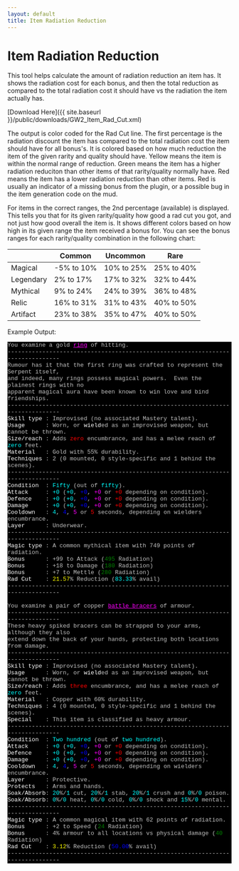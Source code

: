 ```yaml
---
layout: default
title: Item Radiation Reduction
---
```


# Item Radiation Reduction

This tool helps calculate the amount of radiation reduction an item has. It
shows the radiation cost for each bonus, and then the total reduction as
compared to the total radiation cost it should have vs the radiation the item
actually has.

[Download Here]({{ site.baseurl }}/public/downloads/GW2_Item_Rad_Cut.xml)

The output is color coded for the Rad Cut line. The first percentage is the
radiation discount the item has compared to the total radiation cost the item
should have for all bonus's. It is colored based on how much reduction the item
of the given rarity and quality should have. Yellow means the item is within
the normal range of reduction. Green means the item has a higher radiation
reduciton than other items of that rarity/quality normally have. Red means the
item has a lower radiation reduction than other items. Red is usually an
indicator of a missing bonus from the plugin, or a possible bug in the item
generation code on the mud.

For items in the correct ranges, the 2nd percentage (available) is displayed.
This tells you that for its given rarity/quality how good a rad cut you got, and
not just how good overall the item is. It shows different colors based on how
high in its given range the item received a bonus for. You can see the bonus
ranges for each rarity/quality combination in the following chart:

||Common|Uncommon|Rare|
|---|---|---|---|
Magical|-5% to 10%|10% to 25%|25% to 40%
Legendary|2% to 17%|17% to 32%|32% to 44%
Mythical|9% to 24%|24% to 39%|36% to 48%
Relic|16% to 31%|31% to 43%|40% to 50%
Artifact|23% to 38%|35% to 47%|40% to 50%

Example Output:

<!-- Produced by MUSHclient v 5.03 - www.mushclient.com -->
<pre style="background-color: black;"><code><font size="2" face="Courier New, FixedSys, Lucida Console, Courier New, Courier"><font color="#C0C0C0">You examine a gold </font><font color="#FF00FF"><u>ring</u></font><font color="#C0C0C0"> of hitting.
-------------------------------------------------------------------------------
Rumour has it that the first ring was crafted to represent the Serpent itself,
and indeed, many rings possess magical powers.  Even the plainest rings with no
apparent magical aura have been known to win love and bind friendships.
-------------------------------------------------------------------------------
</font><font color="#FFFFFF">Skill type</font><font color="#C0C0C0"> : Improvised (no associated Mastery talent).
</font><font color="#FFFFFF">Usage</font><font color="#C0C0C0">      : Worn, or </font><font color="#FFFFFF">wield</font><font color="#C0C0C0">ed as an improvised weapon, but cannot be thrown.
</font><font color="#FFFFFF">Size/reach</font><font color="#C0C0C0"> : Adds </font><font color="#FF0000">zero</font><font color="#C0C0C0"> encumbrance, and has a melee reach of </font><font color="#00FFFF">zero</font><font color="#C0C0C0"> feet.
</font><font color="#FFFFFF">Material</font><font color="#C0C0C0">   : Gold with 55% durability.
</font><font color="#FFFFFF">Techniques</font><font color="#C0C0C0"> : 2 (0 mounted, 0 style-specific and 1 behind the scenes).
-------------------------------------------------------------------------------
</font><font color="#FFFFFF">Condition</font><font color="#C0C0C0">  : </font><font color="#00FFFF">Fifty</font><font color="#C0C0C0"> (out of </font><font color="#00FFFF">fifty</font><font color="#C0C0C0">).
</font><font color="#FFFFFF">Attack</font><font color="#C0C0C0">     : </font><font color="#00FFFF">+0</font><font color="#C0C0C0"> (</font><font color="#00FFFF">+0</font><font color="#C0C0C0">, </font><font color="#0000FF">+0</font><font color="#C0C0C0">, </font><font color="#FF00FF">+0</font><font color="#C0C0C0"> or </font><font color="#FF0000">+0</font><font color="#C0C0C0"> depending on condition).
</font><font color="#FFFFFF">Defence</font><font color="#C0C0C0">    : </font><font color="#00FFFF">+0</font><font color="#C0C0C0"> (</font><font color="#00FFFF">+0</font><font color="#C0C0C0">, </font><font color="#0000FF">+0</font><font color="#C0C0C0">, </font><font color="#FF00FF">+0</font><font color="#C0C0C0"> or </font><font color="#FF0000">+0</font><font color="#C0C0C0"> depending on condition).
</font><font color="#FFFFFF">Damage</font><font color="#C0C0C0">     : </font><font color="#00FFFF">+0</font><font color="#C0C0C0"> (</font><font color="#00FFFF">+0</font><font color="#C0C0C0">, </font><font color="#0000FF">+0</font><font color="#C0C0C0">, </font><font color="#FF00FF">+0</font><font color="#C0C0C0"> or </font><font color="#FF0000">+0</font><font color="#C0C0C0"> depending on condition).
</font><font color="#FFFFFF">Cooldown</font><font color="#C0C0C0">   : </font><font color="#00FFFF">4</font><font color="#C0C0C0">, </font><font color="#0000FF">4</font><font color="#C0C0C0">, </font><font color="#FF00FF">5</font><font color="#C0C0C0"> or </font><font color="#FF0000">5</font><font color="#C0C0C0"> seconds, depending on wielders encumbrance.
</font><font color="#FFFFFF">Layer</font><font color="#C0C0C0">      : Underwear.
-------------------------------------------------------------------------------
</font><font color="#FFFFFF">Magic type</font><font color="#C0C0C0"> : A common mythical item with 749 points of radiation.
</font><font color="#FFFFFF">Bonus      </font><font color="#C0C0C0">: +99 to Attack</font><font color="#0080FF"> </font><font color="#C0C0C0">(</font><font color="#008000">495</font><font color="#C0C0C0"> Radiation)
</font><font color="#FFFFFF">Bonus      </font><font color="#C0C0C0">: +18 to Damage</font><font color="#0080FF"> </font><font color="#C0C0C0">(</font><font color="#008000">180</font><font color="#C0C0C0"> Radiation)
</font><font color="#FFFFFF">Bonus      </font><font color="#C0C0C0">: +7 to Mettle</font><font color="#0080FF"> </font><font color="#C0C0C0">(</font><font color="#008000">280</font><font color="#C0C0C0"> Radiation)
</font><font color="#FFFFFF">Rad Cut    </font><font color="#C0C0C0">: </font><font color="#FFFF00">21.57</font><font color="#C0C0C0">% Reduction (</font><font color="#00FFFF">83.33</font><font color="#C0C0C0">% avail)
-------------------------------------------------------------------------------

You examine a pair of copper </font><font color="#FF00FF"><u>battle bracers</u></font><font color="#C0C0C0"> of armour.
-------------------------------------------------------------------------------
These heavy spiked bracers can be strapped to your arms, although they also
extend down the back of your hands, protecting both locations from damage.
-------------------------------------------------------------------------------
</font><font color="#FFFFFF">Skill type</font><font color="#C0C0C0"> : Improvised (no associated Mastery talent).
</font><font color="#FFFFFF">Usage</font><font color="#C0C0C0">      : Worn, or </font><font color="#FFFFFF">wield</font><font color="#C0C0C0">ed as an improvised weapon, but cannot be thrown.
</font><font color="#FFFFFF">Size/reach</font><font color="#C0C0C0"> : Adds </font><font color="#FF0000">three</font><font color="#C0C0C0"> encumbrance, and has a melee reach of </font><font color="#00FFFF">zero</font><font color="#C0C0C0"> feet.
</font><font color="#FFFFFF">Material</font><font color="#C0C0C0">   : Copper with 60% durability.
</font><font color="#FFFFFF">Techniques</font><font color="#C0C0C0"> : 4 (0 mounted, 0 style-specific and 1 behind the scenes).
</font><font color="#FFFFFF">Special</font><font color="#C0C0C0">    : This item is classified as heavy armour.
-------------------------------------------------------------------------------
</font><font color="#FFFFFF">Condition</font><font color="#C0C0C0">  : </font><font color="#00FFFF">Two hundred</font><font color="#C0C0C0"> (out of </font><font color="#00FFFF">two hundred</font><font color="#C0C0C0">).
</font><font color="#FFFFFF">Attack</font><font color="#C0C0C0">     : </font><font color="#00FFFF">+0</font><font color="#C0C0C0"> (</font><font color="#00FFFF">+0</font><font color="#C0C0C0">, </font><font color="#0000FF">+0</font><font color="#C0C0C0">, </font><font color="#FF00FF">+0</font><font color="#C0C0C0"> or </font><font color="#FF0000">+0</font><font color="#C0C0C0"> depending on condition).
</font><font color="#FFFFFF">Defence</font><font color="#C0C0C0">    : </font><font color="#00FFFF">+0</font><font color="#C0C0C0"> (</font><font color="#00FFFF">+0</font><font color="#C0C0C0">, </font><font color="#0000FF">+0</font><font color="#C0C0C0">, </font><font color="#FF00FF">+0</font><font color="#C0C0C0"> or </font><font color="#FF0000">+0</font><font color="#C0C0C0"> depending on condition).
</font><font color="#FFFFFF">Damage</font><font color="#C0C0C0">     : </font><font color="#00FFFF">+0</font><font color="#C0C0C0"> (</font><font color="#00FFFF">+0</font><font color="#C0C0C0">, </font><font color="#0000FF">+0</font><font color="#C0C0C0">, </font><font color="#FF00FF">+0</font><font color="#C0C0C0"> or </font><font color="#FF0000">+0</font><font color="#C0C0C0"> depending on condition).
</font><font color="#FFFFFF">Cooldown</font><font color="#C0C0C0">   : </font><font color="#00FFFF">4</font><font color="#C0C0C0">, </font><font color="#0000FF">4</font><font color="#C0C0C0">, </font><font color="#FF00FF">5</font><font color="#C0C0C0"> or </font><font color="#FF0000">5</font><font color="#C0C0C0"> seconds, depending on wielders encumbrance.
</font><font color="#FFFFFF">Layer</font><font color="#C0C0C0">      : Protective.
</font><font color="#FFFFFF">Protects</font><font color="#C0C0C0">   : Arms and hands.
</font><font color="#FFFFFF">Soak/Absorb</font><font color="#C0C0C0">: </font><font color="#00FFFF">20</font><font color="#C0C0C0">%/</font><font color="#00FFFF">1</font><font color="#C0C0C0"> cut, </font><font color="#00FFFF">20</font><font color="#C0C0C0">%/</font><font color="#00FFFF">1</font><font color="#C0C0C0"> stab, </font><font color="#00FFFF">20</font><font color="#C0C0C0">%/</font><font color="#00FFFF">1</font><font color="#C0C0C0"> crush and </font><font color="#00FFFF">0</font><font color="#C0C0C0">%/</font><font color="#00FFFF">0</font><font color="#C0C0C0"> poison.
</font><font color="#FFFFFF">Soak/Absorb</font><font color="#C0C0C0">: </font><font color="#00FFFF">0</font><font color="#C0C0C0">%/</font><font color="#00FFFF">0</font><font color="#C0C0C0"> heat, </font><font color="#00FFFF">0</font><font color="#C0C0C0">%/</font><font color="#00FFFF">0</font><font color="#C0C0C0"> cold, </font><font color="#00FFFF">0</font><font color="#C0C0C0">%/</font><font color="#00FFFF">0</font><font color="#C0C0C0"> shock and </font><font color="#00FFFF">15</font><font color="#C0C0C0">%/</font><font color="#00FFFF">0</font><font color="#C0C0C0"> mental.
-------------------------------------------------------------------------------
</font><font color="#FFFFFF">Magic type</font><font color="#C0C0C0"> : A common magical item with 62 points of radiation.
</font><font color="#FFFFFF">Bonus      </font><font color="#C0C0C0">: +2 to Speed</font><font color="#0080FF"> </font><font color="#C0C0C0">(</font><font color="#008000">24</font><font color="#C0C0C0"> Radiation)
</font><font color="#FFFFFF">Bonus      </font><font color="#C0C0C0">: 4% armour to all locations vs physical damage</font><font color="#0080FF"> </font><font color="#C0C0C0">(</font><font color="#008000">40</font><font color="#C0C0C0"> Radiation)
</font><font color="#FFFFFF">Rad Cut    </font><font color="#C0C0C0">: </font><font color="#FFFF00">3.12</font><font color="#C0C0C0">% Reduction (</font><font color="#0000FF">50.00</font><font color="#C0C0C0">% avail)
-------------------------------------------------------------------------------
</font></font></code></pre>
